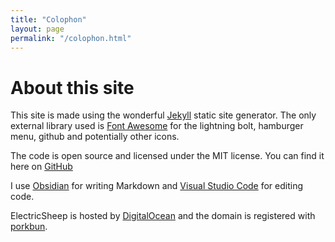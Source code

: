 ```yaml
---
title: "Colophon"
layout: page
permalink: "/colophon.html"
---
```


# About this site

This site is made using the wonderful [Jekyll](https://jekyllrb.com) static site generator. The only external library used is [Font Awesome](https://fontawesome.com) for the lightning bolt, hamburger menu, github and potentially other icons.

The code is open source and licensed under the MIT license. You can find it here on <i class="fa-brands fa-github"></i> [GitHub](https://github.com/ricsheep/electricsheep)

I use [Obsidian](https://obsidian.md) for writing Markdown and [Visual Studio Code](https://code.visualstudio.com) for editing code.

ElectricSheep is hosted by <i class="fa-brands fa-digital-ocean"></i> [DigitalOcean](https://www.digitalocean.com) and the domain is registered with [porkbun](https://porkbun.com).
